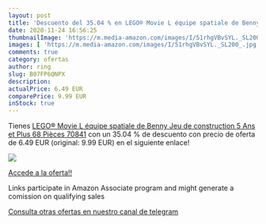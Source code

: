 ```yaml
---
layout: post
title: 'Descuento del 35.04 % en LEGO® Movie L équipe spatiale de Benny J'
date: 2020-11-24 16:56:25
thumbnailImage: 'https://m.media-amazon.com/images/I/51rhgVBvSYL._SL200_.jpg'
images: [ 'https://m.media-amazon.com/images/I/51rhgVBvSYL._SL200_.jpg' ]
comments: true
category: ofertas
author: ring
slug: B07FP6QNPX
description:
actualPrice: 6.49 EUR
comparePrice: 9.99 EUR
inStock: true
---
```


Tienes [LEGO® Movie L équipe spatiale de Benny Jeu de construction  5 Ans et Plus  68 Pièces 70841](https://www.amazon.fr/dp/B07FP6QNPX/?tag=redken012-21) con un 35.04 % de descuento con precio de oferta de 6.49 EUR (original: 9.99 EUR) en el siguiente enlace!

[![](https://m.media-amazon.com/images/I/51rhgVBvSYL._SL200_.jpg)](https://www.amazon.fr/dp/B07FP6QNPX/?tag=redken012-21)

[Accede a la oferta!!](https://www.amazon.fr/dp/B07FP6QNPX/?tag=redken012-21)

Links participate in Amazon Associate program and might generate a comission on qualifying sales

[Consulta otras ofertas en nuestro canal de telegram](https://t.me/s/ofertas25)
